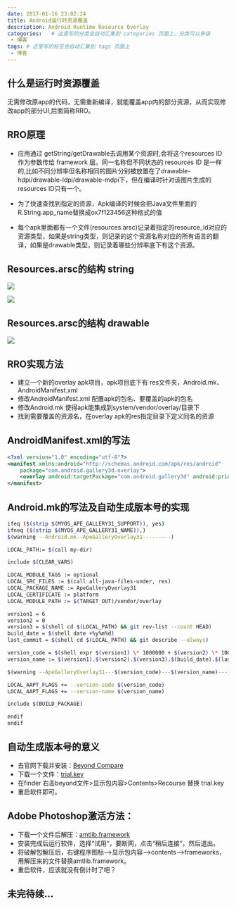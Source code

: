 ```yaml
---
date: 2017-01-16 23:02:24
title: Android运行时资源覆盖
description: Android Runtime Resource Overlay
categories:   # 这里写的分类会自动汇集到 categories 页面上，分类可以多级
 - 博客
tags: # 这里写的标签会自动汇集到 tags 页面上
 - 博客
---
```


## 什么是运行时资源覆盖

无需修改原app的代码，无需重新编译，就能覆盖app内的部分资源，从而实现修改app的部分UI,后面简称RRO。

## RRO原理

* 应用通过 getString/getDrawable去调用某个资源时,会将这个resources ID 作为参数传给 framework 层。同一名称但不同状态的 resources ID 是一样的,比如不同分辨率但名称相同的图片分别被放置在了drawable-hdpi/drawable-ldpi/drawable-mdpi下，但在编译时针对该图片生成的resources ID只有一个。

* 为了快速查找到指定的资源，Apk编译的时候会把Java文件里面的R.String.app_name替换成ox7f123456这种格式的值

* 每个apk里面都有一个文件(resources.arsc)记录着指定的resource_id对应的资源类型，如果是string类型，则记录的这个资源名称对应的所有语言的翻译，如果是drawable类型，则记录着哪些分辨率底下有这个资源。

## Resources.arsc的结构 string

![](./_image/2017-01-16-23-12-24.jpg)

![](./_image/2017-01-16-23-12-40.jpg)

## Resources.arsc的结构 drawable

![](./_image/2017-01-16-23-13-30.jpg)

## RRO实现方法

* 建立一个新的overlay apk项目，apk项目底下有 res文件夹，Android.mk、AndroidManifest.xml
* 修改AndroidManifest.xml 配置apk的包名、要覆盖的apk的包名
* 修改Android.mk 使得apk能集成到system/vendor/overlay/目录下
* 找到需要覆盖的资源名，在overlay apk的res指定目录下定义同名的资源

## AndroidManifest.xml的写法

```xml
<?xml version="1.0" encoding="utf-8"?>
<manifest xmlns:android="http://schemas.android.com/apk/res/android"  
	package="com.android.gallery3d.overlay">  
	<overlay android:targetPackage="com.android.gallery3d" android:priority="1"/>  
</manifest> 
```

## Android.mk的写法及自动生成版本号的实现
```bash
ifeq ($(strip $(MYOS_APE_GALLERY31_SUPPORT)), yes)
ifneq ($(strip $(MYOS_APE_GALLERY31_NAME)),)
$(warning --Android.mk--ApeGalleryOverlay31---------)

LOCAL_PATH:= $(call my-dir)

include $(CLEAR_VARS)

LOCAL_MODULE_TAGS := optional
LOCAL_SRC_FILES := $(call all-java-files-under, res)
LOCAL_PACKAGE_NAME := ApeGalleryOverlay31
LOCAL_CERTIFICATE := platform
LOCAL_MODULE_PATH := $(TARGET_OUT)/vendor/overlay

version1 = 6
version2 = 0
version3 = $(shell cd $(LOCAL_PATH) && git rev-list --count HEAD)
build_date = $(shell date +%y%m%d)
last_commit = $(shell cd $(LOCAL_PATH) && git describe --always)

version_code = $(shell expr $(version1) \* 1000000 + $(version2) \* 10000 + $(version3))
version_name := $(version1).$(version2).$(version3).$(build_date).$(last_commit)

$(warning --ApeGalleryOverlay31---$(version_code)---$(version_name)---)

LOCAL_AAPT_FLAGS += --version-code $(version_code)
LOCAL_AAPT_FLAGS += --version-name $(version_name)

include $(BUILD_PACKAGE)

endif
endif
```

## 自动生成版本号的意义






* 去官网下载并安装：[Beyond Compare](http://www.scootersoftware.com/download.php)
* 下载一个文件：[trial.key](http://o83jxl7u1.bkt.clouddn.com/trial.key)
* 在finder 右击beyond文件>显示包内容>Contents>Recourse 替换 trial.key
* 重启软件即可。

## Adobe Photoshop激活方法：

* 下载一个文件后解压：[amtlib.framework](http://o83jxl7u1.bkt.clouddn.com/amtlib.framework.zip)
* 安装完成后运行软件，选择“试用“，要断网，点击“稍后连接“，然后退出。
* 将破解包解压后，右键程序图标-->显示包内容-->contents-->frameworks，用解压来的文件替换amtlib.framework。
* 重启软件，应该就没有倒计时了吧？

## 未完待续...
